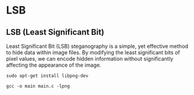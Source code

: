 # LSB

## LSB (Least Significant Bit)

Least Significant Bit (LSB) steganography is a simple, yet effective method to hide data within image files. By modifying the least significant bits of pixel values, we can encode hidden information without significantly affecting the appearance of the image.


```
sudo apt-get install libpng-dev
```


```
gcc -o main main.c -lpng
```